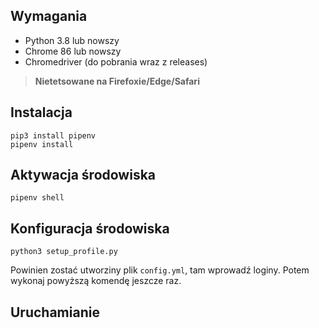 ## Wymagania
 - Python 3.8 lub nowszy
 - Chrome 86 lub nowszy
 - Chromedriver (do pobrania wraz z releases)

> **Nietetsowane na Firefoxie/Edge/Safari**

## Instalacja
```shell
pip3 install pipenv
pipenv install
```

## Aktywacja środowiska 
```shell
pipenv shell
```

## Konfiguracja środowiska
```shell
python3 setup_profile.py
```
Powinien zostać utworziny plik `config.yml`, tam wprowadź loginy. Potem wykonaj powyższą komendę jeszcze raz.

## Uruchamianie
```shell

```
